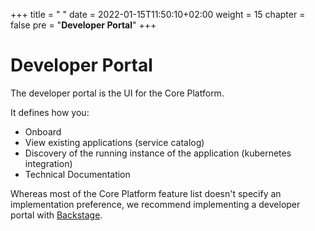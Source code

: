+++
title = " "
date = 2022-01-15T11:50:10+02:00
weight = 15
chapter = false
pre = "<b>Developer Portal</b>"
+++

# Developer Portal 

The developer portal is the UI for the Core Platform.

It defines how you:

* Onboard
* View existing applications (service catalog)
* Discovery of the running instance of the application (kubernetes integration)
* Technical Documentation 

Whereas most of the Core Platform feature list doesn't specify an implementation preference, we recommend implementing a developer portal with [Backstage](https://backstage.io/).